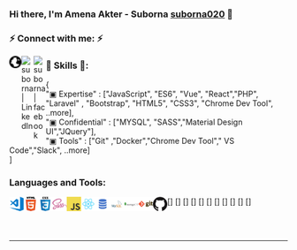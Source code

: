 ### Hi there, I'm Amena Akter - Suborna [suborna020][website] 👋

### :zap: Connect with me: :zap:

[<img align="left" alt="suborna020" width="22px" src="https://raw.githubusercontent.com/iconic/open-iconic/master/svg/globe.svg" />][website]
[<img align="left" alt="suborna | LinkedIn" width="22px" src="https://cdn.jsdelivr.net/npm/simple-icons@v3/icons/linkedin.svg" />][linkedin]
[<img align="left" alt="suborna | facebook" width="22px" src="https://cdn.jsdelivr.net/npm/simple-icons@3.4.0/icons/facebook.svg" />][facebook]


###  📕 Skills  📕: 
{<br />
 "▣ Expertise"     : ["JavaScript", "ES6", "Vue", "React","PHP", "Laravel" , "Bootstrap", "HTML5", "CSS3", "Chrome Dev Tool", ..more],<br />
  "▣ Confidential"  : ["MYSQL", "SASS","Material Design UI","JQuery"],<br />
  "▣ Tools"         : ["Git" ,"Docker","Chrome Dev Tool"," VS Code","Slack", ..more]<br />
]<br />

### Languages and Tools:

[<img align="left" alt="Visual Studio Code" width="26px" src="https://raw.githubusercontent.com/github/explore/80688e429a7d4ef2fca1e82350fe8e3517d3494d/topics/visual-studio-code/visual-studio-code.png" />]
[<img align="left" alt="HTML5" width="26px" src="https://raw.githubusercontent.com/github/explore/80688e429a7d4ef2fca1e82350fe8e3517d3494d/topics/html/html.png" />]
[<img align="left" alt="CSS3" width="26px" src="https://raw.githubusercontent.com/github/explore/80688e429a7d4ef2fca1e82350fe8e3517d3494d/topics/css/css.png" />]
[<img align="left" alt="Sass" width="26px" src="https://raw.githubusercontent.com/github/explore/80688e429a7d4ef2fca1e82350fe8e3517d3494d/topics/sass/sass.png" />]
[<img align="left" alt="JavaScript" width="26px" src="https://raw.githubusercontent.com/github/explore/80688e429a7d4ef2fca1e82350fe8e3517d3494d/topics/javascript/javascript.png" />]
[<img align="left" alt="React" width="26px" src="https://raw.githubusercontent.com/github/explore/80688e429a7d4ef2fca1e82350fe8e3517d3494d/topics/react/react.png" />]
[<img align="left" alt="SQL" width="26px" src="https://raw.githubusercontent.com/github/explore/80688e429a7d4ef2fca1e82350fe8e3517d3494d/topics/sql/sql.png" />]
[<img align="left" alt="MySQL" width="26px" src="https://raw.githubusercontent.com/github/explore/80688e429a7d4ef2fca1e82350fe8e3517d3494d/topics/mysql/mysql.png" />]
[<img align="left" alt="MongoDB" width="26px" src="https://raw.githubusercontent.com/github/explore/80688e429a7d4ef2fca1e82350fe8e3517d3494d/topics/mongodb/mongodb.png" />]
[<img align="left" alt="Git" width="26px" src="https://raw.githubusercontent.com/github/explore/80688e429a7d4ef2fca1e82350fe8e3517d3494d/topics/git/git.png"/>]
[<img align="left" alt="Git" width="26px" src="https://raw.githubusercontent.com/github/explore/78df643247d429f6cc873026c0622819ad797942/topics/github/github.png"/>]


<br />
<br />

---






[website]: https://suborna020.github.io/my-portfolio
[linkedin]: https://www.linkedin.com/in/amzsuborna4/
[Instagram]: https://www.youtube.com/playlist?list=PLkwxH9e_vrAK4TdffpxKY3QGyHCpxFcQ0
[facebook]: https://www.facebook.com/suborna.ayaath.79/
  
